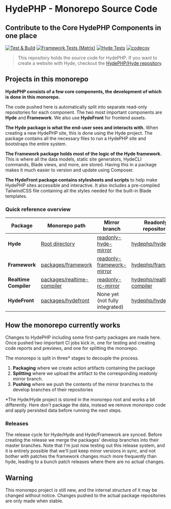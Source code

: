 # HydePHP - Monorepo Source Code
## Contribute to the Core HydePHP Components in one place

[![Test & Build](https://github.com/hydephp/develop/actions/workflows/continuous-integration.yml/badge.svg)](https://github.com/hydephp/develop/actions/workflows/continuous-integration.yml)
[![Framework Tests (Matrix)](https://github.com/hydephp/framework/actions/workflows/run-tests.yml/badge.svg)](https://github.com/hydephp/framework/actions/workflows/run-tests.yml)
[![Hyde Tests](https://github.com/hydephp/hyde/actions/workflows/run-tests.yml/badge.svg)](https://github.com/hydephp/hyde/actions/workflows/run-tests.yml)
[![codecov](https://codecov.io/gh/hydephp/develop/branch/master/graph/badge.svg?token=G6N2161TOT)](https://codecov.io/gh/hydephp/develop)

> This repository holds the source code for HydePHP. If you want to create a website with Hyde, checkout the [HydePHP/Hyde repository](https://github.com/hydephp/hyde).

## Projects in this monorepo

**HydePHP consists of a few core components, the development of which is done in this monorepo.**

The code pushed here is automatically split into separate read-only repositories for each component.
The two most important components are **Hyde** and **Framework**. We also use **HydeFront** for frontend assets.

**The Hyde package is what the end-user sees and interacts with.** When creating a new HydePHP site, this is done using the Hyde project. The package contains all the necessary files to run a HydePHP site and bootstraps the entire system.

**The Framework package holds most of the logic of the Hyde framework.** This is where all the data models, static site generators, HydeCLI commands, Blade views, and more, are stored. Having this in a package makes it much easier to version and update using Composer.

**The HydeFront package contains stylesheets and scripts** to help make HydePHP sites accessible and interactive. It also includes a pre-compiled TailwindCSS file containing all the styles needed for the built-in Blade templates.

### Quick reference overview

| **Package**           | **Monorepo path**                                        | **Mirror branch**                                                                              | **Readonly repository**                                                   | **Package location**                                                            |
|-----------------------|----------------------------------------------------------|------------------------------------------------------------------------------------------------|---------------------------------------------------------------------------|---------------------------------------------------------------------------------|
| **Hyde**              | [Root directory](https://github.com/hydephp/develop)     | [readonly-hyde-mirror](https://github.com/hydephp/develop/tree/readonly-hyde-mirror)           | [hydephp/hyde](https://github.com/hydephp/hyde)                           | [hyde/hyde](https://packagist.org/packages/hyde/hyde)                           |
| **Framework**         | [packages/framework](packages/framework)                 | [readonly-framework-mirror](https://github.com/hydephp/develop/tree/readonly-framework-mirror) | [hydephp/framework](https://github.com/hydephp/framework)                 | [hyde/framework](https://packagist.org/packages/hyde/framework)                 |
| **Realtime Compiler** | [packages/realtime-compiler](packages/realtime-compiler) | [readonly-rc-mirror](https://github.com/hydephp/develop/tree/readonly-rc-mirror)               | [hydephp/realtime-compiler](https://github.com/hydephp/realtime-compiler) | [hyde/realtime-compiler](https://packagist.org/packages/hyde/realtime-compiler) |
| **HydeFront**         | [packages/hydefront](packages/hydefront)                 | None yet (not fully integrated)                                                                | [hydephp/hydefront](https://github.com/hydephp/hydefront)                 | [npm@hydefront](https://www.npmjs.com/package/hydefront)                        |


## How the monorepo currently works

Changes to HydePHP including some first-party packages are made here.
Once pushed two important CI jobs kick in, one for testing and creating code reports and previews, and one for splitting the monorepo.

The monorepo is split in three* stages to decouple the process.

1. **Packaging** where we create action artifacts containing the package
2. **Splitting** where we upload the artifact to the corresponding readonly mirror branch.
3. **Pushing**   where we push the contents of the mirror branches to the develop branches of their repositories

*The Hyde/Hyde project is stored in the monorepo root and works a bit differently. Here don't package the data, instead we remove monorepo code and apply persisted data before running the next steps.

### Releases

The release cycle for Hyde/Hyde and Hyde/Framework are synced. Before creating the release we merge the packages' develop branches into their master branches.
Note that I'm just now testing out this release system, and it is entirely possible that we'll just keep minor versions in sync, and not bother with patches the framework changes much more frequently than hyde, leading to a bunch patch releases where there are no actual changes.

## Warning

This monorepo project is still new, and the internal structure of it may be changed without notice.
Changes pushed to the actual package repositories are only made when stable.
